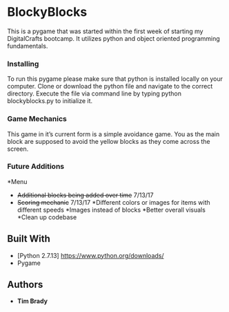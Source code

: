 # BlockyBlocks

This is a pygame that was started within the first week of starting my DigitalCrafts bootcamp. It utilizes python and object oriented programming fundamentals.

### Installing

To run this pygame please make sure that python is installed locally on your computer. Clone or download the python file and navigate to the correct directory. Execute the file via command line by typing python blockyblocks.py to initialize it.

### Game Mechanics

This game in it’s current form is a simple avoidance game. You as the main block are supposed to avoid the yellow blocks as they come across the screen.

### Future Additions

*Menu
* ~~Additional blocks being added over time~~ 7/13/17
* ~~Scoring mechanic~~ 7/13/17
*Different colors or images for items with different speeds
*Images instead of blocks
*Better overall visuals
*Clean up codebase

## Built With

* [Python 2.7.13] https://www.python.org/downloads/
* Pygame

## Authors

* **Tim Brady**
